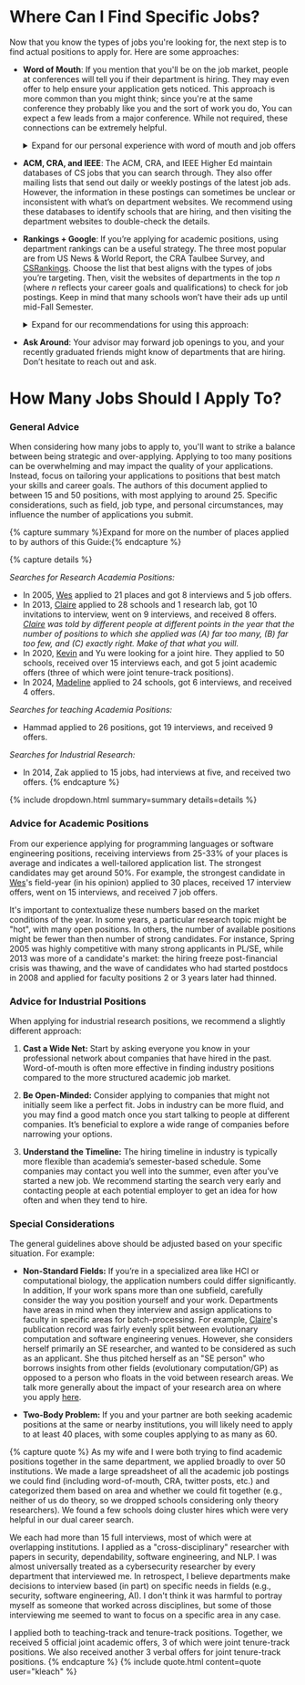 # Where Can I Find Specific Jobs?

Now that you know the types of jobs you're looking for, the next 
step is to find actual positions to apply for. Here are some approaches:

- **Word of Mouth**: If you mention that you'll be on the job market,
  people at conferences will tell you if their department is hiring. They 
  may even offer to help ensure your application gets noticed. This approach 
  is more common than you might think; since you're at the same conference 
  they probably like you and the sort of work you do, You can expect a few 
  leads from a major conference. While not required, these connections can 
  be extremely helpful.
  <details><summary>Expand for our personal experience with word of mouth and job offers</summary>
  
  <p><a href="/grad-job-guide/about#authors">Claire</a> gave two conference talks in the six months before applying for jobs and
  found this approach extremely useful.  She did not end those talks with "I am on
  the job market," but should have in hindsight. 
  </p>

  <p><a href="/grad-job-guide/about#authors">Madeline</a> attended a conference right before she went on the job market, and she did end her 
  talk with "I am on the job market". Two of her job offers came from 
  institutions where she talked to faculty members afterward.
  </p>
  </details>

- **ACM, CRA, and IEEE**: The ACM, CRA, and IEEE Higher Ed maintain
  databases of CS jobs that you can search through.  They also offer 
  mailing lists that send out daily or weekly postings of the latest job 
  ads. However, the information in these postings can sometimes be unclear 
  or inconsistent with what’s on department websites. We recommend using 
  these databases to identify schools that are hiring, and then visiting 
  the department websites to double-check the details.

- **Rankings + Google**:  If you’re applying for academic positions, 
  using department rankings can be a useful strategy. The three most
  popular are from US News & World Report, the CRA Taulbee Survey, and 
  [CSRankings](https://csrankings.org/#/index?all&us). Choose the list 
  that best aligns with the types of jobs you’re targeting. Then, visit 
  the websites of departments in the top *n* (where *n* reflects your career 
  goals and qualifications) to check for job postings. Keep in mind that 
  many schools won’t have their ads up until mid-Fall Semester.
  <details><summary>Expand for our recommendations for using this approach:</summary>

  <p><a href="/grad-job-guide/about#authors">Claire</a> 
   took the top 100 schools on one such list
  and put them in a spreadsheet, with a separate section for Canadian schools.
  She updated the spreadsheet whenever a school posted a job  Before applying, 
  she reviewed the schools that were
  hiring and filtered according to various preferences. She aimed to apply to
  approximately an equal number of schools ranked above and below her graduate
  institution (UVA).
  </p>

  <p><a href="/grad-job-guide/about#authors">Madeline</a> took the union of the top 30 schools from CSRankings and US News 
  & World Report, adding institutions with historical strength in her 
  research area (software engineering). She then filtered schools based 
  on those that were hiring and her geographical preferences.
  </p>

  <p>If you choose a similar approach, we recommend adjusting your starting 
  list and filtering criteria to suit your own goals. Not everyone wants to work
  at a top-ranked school, so don't feel like "top 100" is the only way to go.  For
  example, 
    <a href="/grad-job-guide/about#authors">Claire</a> 
    focused on larger departments, while 
    <a href="/grad-job-guide/about#authors">Madeline</a> preferred
  universities in coastal states within two hours of a major city. You are likely to
  have different preferences.</p>
  </details>

- **Ask Around**: Your advisor may forward job openings to you, and your recently 
  graduated friends might know of departments that are hiring. Don’t hesitate 
  to reach out and ask.

# How Many Jobs Should I Apply To?

### General Advice

When considering how many jobs to apply to, you'll want to strike a
balance between being strategic and over-applying. Applying to too many 
positions can be overwhelming and may impact the quality of your 
applications. Instead, focus on tailoring your applications to positions that best 
match your skills and career goals. <span class="highlight">The authors of this
document applied to between 15 and 50 positions, with most applying 
to around 25.</span> Specific considerations, 
such as field, job type, and personal circumstances, may influence the 
number of applications you submit. 

{% capture summary %}Expand for more on the number of places applied to by authors of this Guide:{% endcapture %}

{% capture details %}

*Searches for Research Academia Positions:*

* In 2005, [Wes](/grad-job-guide/about#authors) applied to 21 places and got 8 interviews and 5 job offers. 
* In 2013, [Claire](/grad-job-guide/about#authors) applied to 28 schools and 1 research lab, got 10 invitations to
  interview, went on 9 interviews, and received 8 offers. *[Claire](/grad-job-guide/about#authors) was told by different people at 
  different points in the year that the number of positions to which she applied was (A) far too many, (B) far too few, and (C) exactly right.  Make of that what you will.*
* In 2020, [Kevin](/grad-job-guide/about#authors) and Yu were looking for a joint hire. They applied to 50
  schools, received over 15 interviews each, and got 5 joint academic offers
  (three of which were joint tenure-track positions).
* In 2024, [Madeline](/grad-job-guide/about#authors) applied to 24 schools, got 6 interviews, and received 4 offers. 

*Searches for teaching Academia Positions:*
* Hammad applied to 26 positions, got 19 interviews, and received 9 offers.

*Searches for Industrial Research:*
* In 2014, Zak applied to 15 jobs, had interviews at five, and received two offers.
{% endcapture %}

{% include dropdown.html summary=summary details=details %}

### Advice for Academic Positions

From our experience applying for programming languages or software engineering
positions, receiving interviews from 25-33% of your places is average and indicates
a well-tailored application list. The strongest candidates may get around 50%. For 
example, the strongest candidate in [Wes](/grad-job-guide/about#authors)'s field-year (in his opinion) applied to 30 
places, received 17 interview offers, went on 15 interviews, and received 7 job offers.

It's important to contextualize these numbers based on the market conditions of the year.
In some years, a particular research topic might be "hot", with many open positions.
In others, the number of available positions might be fewer than then number of strong
candidates. 
For instance, Spring 2005 was highly competitive with many strong applicants in PL/SE, 
while 2013 was more of a candidate's market: the hiring freeze post-financial crisis was
thawing, and the wave of candidates who had started postdocs in 2008 and applied
for faculty positions 2 or 3 years later had thinned.

### Advice for Industrial Positions

When applying for industrial research positions, we recommend a slightly different approach:

1. **Cast a Wide Net:** Start by asking everyone you know in your 
  professional network about companies that 
  have hired in the past. Word-of-mouth is often more effective in finding industry 
  positions compared to the more structured academic job market.

2. **Be Open-Minded:** Consider applying to companies that might not initially seem 
  like a perfect fit. Jobs in industry can be more fluid, and you may find a good 
  match once you start talking to people at different companies. It’s beneficial 
  to explore a wide range of companies before narrowing your options.

3. **Understand the Timeline:** The hiring timeline in industry is typically more 
  flexible than academia’s semester-based schedule. Some companies may 
  contact you well into the summer, even after you’ve started a new job. We 
  recommend starting the search very early and contacting people at each potential 
  employer to get an idea for how often and when they tend to hire.  

### Special Considerations

The general guidelines above should be adjusted based on your specific 
situation. For example:

* **Non-Standard Fields:** If you’re in a specialized area like HCI or
  computational biology, the application numbers could differ significantly. In
  addition, If your work spans more than one subfield, carefully consider the way you
  position yourself and your work.  Departments have areas in mind when they
  interview and assign applications to faculty in specific areas for
  batch-processing.  For example, [Claire](/grad-job-guide/about#authors)'s publication record was fairly
  evenly split between evolutionary computation and software engineering venues.
  However, she considers herself primarily an SE researcher, and wanted to be
  considered as such as an applicant.  She thus pitched herself as an "SE person"
  who borrows insights from other fields (evolutionary computation/GP) as opposed
  to a person who floats in the void between research areas. 
  We talk more generally about the impact of your research area on where you apply
  [here](#academic-positions-research-area-and-where-to-apply).

* **Two-Body Problem:** If you and your partner are both 
  seeking academic positions at the same or nearby institutions, 
  you will likely need to apply to at least 40 places, 
  with some couples applying to as many as 60.

{% capture quote %} 
As my wife and I were both trying to find academic positions together in
the same department, we applied broadly to over 50 institutions.
We made a large spreadsheet of all the academic job postings we could
find (including word-of-mouth, CRA, twitter posts, etc.) and categorized
them based on area and whether we could fit together (e.g., neither of
us do theory, so we dropped schools considering only theory
researchers).  We found a few schools doing cluster hires which were
very helpful in our dual career search.  

We each had more than 15 full interviews, most of which were at overlapping
institutions. I applied as a "cross-disciplinary" researcher with papers
in security, dependability, software engineering, and NLP.  I was almost
universally treated as a cybersecurity researcher by every department
that interviewed me.   In retrospect, I believe departments make
decisions to interview based (in part) on specific needs in fields
(e.g., security, software engineering, AI).  I don't think it was
harmful to portray myself as someone that worked across disciplines, but
some of those interviewing me seemed to want to focus on a specific area
in any case. 

I applied both to teaching-track and tenure-track positions.   Together,
we received 5 official joint academic offers, 3 of which were joint
tenure-track positions.  We also received another 3 verbal offers for
joint tenure-track positions. 
{% endcapture %}
{% include quote.html content=quote user="kleach" %}


